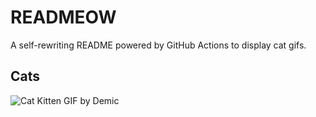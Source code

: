 # READMEOW

A self-rewriting README powered by GitHub Actions to display cat gifs.

## Cats

![Cat Kitten GIF by Demic](https://media4.giphy.com/media/3oriO0OEd9QIDdllqo/200.gif?cid=9acd02datsl3089gx7i3whdx0k1hdbpkas3ixm4lriks09xf&ep=v1_gifs_search&rid=200.gif&ct=g)
